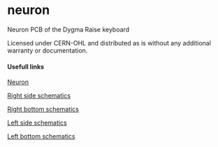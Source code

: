 # neuron
Neuron PCB of the Dygma Raise keyboard

Licensed under CERN-OHL and distributed as is without any additional warranty or documentation.

#### Usefull links
[Neuron](https://github.com/Dygmalab/neuron)

[Right side schematics](https://github.com/Dygmalab/raise-right-asym)

[Right bottom schematics](https://github.com/Dygmalab/right-lp)

[Left side schematics](https://github.com/Dygmalab/raise-left)

[Left bottom schematics](https://github.com/Dygmalab/left-lp)
